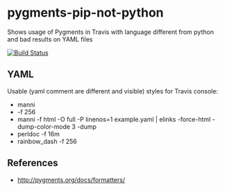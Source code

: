 # pygments-pip-not-python
Shows usage of Pygments in Travis with language different from python and bad results on YAML files

[![Build Status](https://travis-ci.org/travis-util/pygments-pip-not-python.svg?branch=master)](https://travis-ci.org/travis-util/pygments-pip-not-python)

## YAML
Usable (yaml comment are different and visible) styles for Travis console:
* manni
 * -f 256
 * manni -f html -O full -P linenos=1 example.yaml | elinks -force-html -dump-color-mode 3 -dump
* perldoc -f 16m
* rainbow_dash -f 256

## References
* http://pygments.org/docs/formatters/

